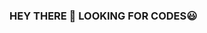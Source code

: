 ### HEY THERE 👋 LOOKING FOR CODES😃

<!--
**teekshan/teekshan** is a ✨ _special_ ✨ repository because its `README.md` (this file) appears on your GitHub profile.

Here are some ideas to get you started:

- 🔭 I’m currently working to get an idea to automate some daily routine thing
- 🌱 I’m currently learning full stack in django and refreshing python skills
- 👯 I’m looking to collaborate on advance python learning  
- 🤔 I’m looking for help with advance python learning
- 💬 Ask me about basic and intermediate level of python and basic level of frontend technology
- 📫 How to reach me: teekshanheera34@gmail.com or on telegram: mister unknown
- 😄 Pronouns: teek-shn
- ⚡ Fun fact: i bet you can't say my name properly at first
-->
